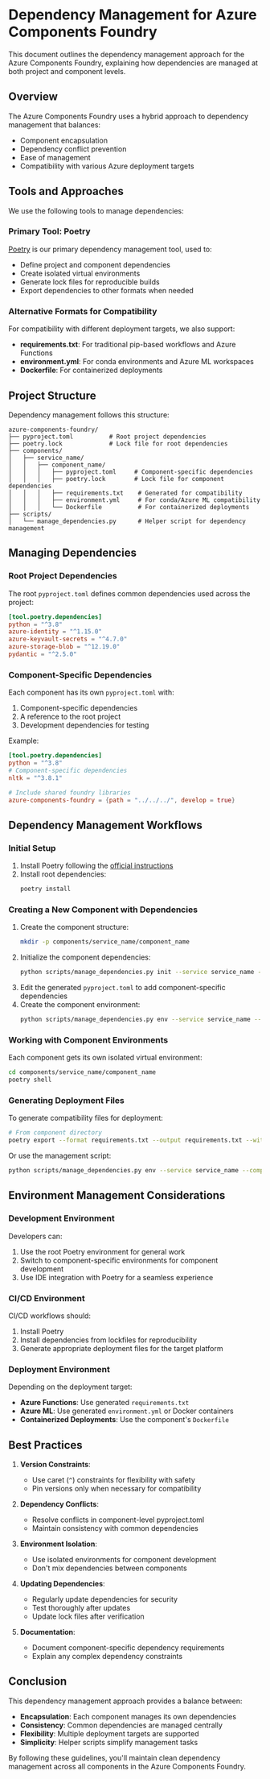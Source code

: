 # Dependency Management for Azure Components Foundry

This document outlines the dependency management approach for the Azure Components Foundry, explaining how dependencies are managed at both project and component levels.

## Overview

The Azure Components Foundry uses a hybrid approach to dependency management that balances:
- Component encapsulation
- Dependency conflict prevention
- Ease of management
- Compatibility with various Azure deployment targets

## Tools and Approaches

We use the following tools to manage dependencies:

### Primary Tool: Poetry

[Poetry](https://python-poetry.org/) is our primary dependency management tool, used to:
- Define project and component dependencies
- Create isolated virtual environments
- Generate lock files for reproducible builds
- Export dependencies to other formats when needed

### Alternative Formats for Compatibility

For compatibility with different deployment targets, we also support:

- **requirements.txt**: For traditional pip-based workflows and Azure Functions
- **environment.yml**: For conda environments and Azure ML workspaces
- **Dockerfile**: For containerized deployments

## Project Structure

Dependency management follows this structure:

```
azure-components-foundry/
├── pyproject.toml          # Root project dependencies
├── poetry.lock             # Lock file for root dependencies
├── components/
│   ├── service_name/
│   │   ├── component_name/
│   │   │   ├── pyproject.toml     # Component-specific dependencies
│   │   │   ├── poetry.lock        # Lock file for component dependencies
│   │   │   ├── requirements.txt    # Generated for compatibility
│   │   │   ├── environment.yml     # For conda/Azure ML compatibility
│   │   │   └── Dockerfile          # For containerized deployments
├── scripts/
│   └── manage_dependencies.py      # Helper script for dependency management
```

## Managing Dependencies

### Root Project Dependencies

The root `pyproject.toml` defines common dependencies used across the project:

```toml
[tool.poetry.dependencies]
python = "^3.8"
azure-identity = "^1.15.0"
azure-keyvault-secrets = "^4.7.0"
azure-storage-blob = "^12.19.0"
pydantic = "^2.5.0"
```

### Component-Specific Dependencies

Each component has its own `pyproject.toml` with:
1. Component-specific dependencies
2. A reference to the root project
3. Development dependencies for testing

Example:

```toml
[tool.poetry.dependencies]
python = "^3.8"
# Component-specific dependencies
nltk = "^3.8.1"

# Include shared foundry libraries
azure-components-foundry = {path = "../../../", develop = true}
```

## Dependency Management Workflows

### Initial Setup

1. Install Poetry following the [official instructions](https://python-poetry.org/docs/#installation)
2. Install root dependencies:
   ```bash
   poetry install
   ```

### Creating a New Component with Dependencies

1. Create the component structure:
   ```bash
   mkdir -p components/service_name/component_name
   ```
2. Initialize the component dependencies:
   ```bash
   python scripts/manage_dependencies.py init --service service_name --component component_name
   ```
3. Edit the generated `pyproject.toml` to add component-specific dependencies
4. Create the component environment:
   ```bash
   python scripts/manage_dependencies.py env --service service_name --component component_name
   ```

### Working with Component Environments

Each component gets its own isolated virtual environment:

```bash
cd components/service_name/component_name
poetry shell
```

### Generating Deployment Files

To generate compatibility files for deployment:

```bash
# From component directory
poetry export --format requirements.txt --output requirements.txt --without-hashes
```

Or use the management script:

```bash
python scripts/manage_dependencies.py env --service service_name --component component_name
```

## Environment Management Considerations

### Development Environment

Developers can:
1. Use the root Poetry environment for general work
2. Switch to component-specific environments for component development
3. Use IDE integration with Poetry for a seamless experience

### CI/CD Environment

CI/CD workflows should:
1. Install Poetry
2. Install dependencies from lockfiles for reproducibility
3. Generate appropriate deployment files for the target platform

### Deployment Environment

Depending on the deployment target:

- **Azure Functions**: Use generated `requirements.txt`
- **Azure ML**: Use generated `environment.yml` or Docker containers
- **Containerized Deployments**: Use the component's `Dockerfile`

## Best Practices

1. **Version Constraints**:
   - Use caret (`^`) constraints for flexibility with safety
   - Pin versions only when necessary for compatibility

2. **Dependency Conflicts**:
   - Resolve conflicts in component-level pyproject.toml
   - Maintain consistency with common dependencies

3. **Environment Isolation**:
   - Use isolated environments for component development
   - Don't mix dependencies between components

4. **Updating Dependencies**:
   - Regularly update dependencies for security
   - Test thoroughly after updates
   - Update lock files after verification

5. **Documentation**:
   - Document component-specific dependency requirements
   - Explain any complex dependency constraints

## Conclusion

This dependency management approach provides a balance between:
- **Encapsulation**: Each component manages its own dependencies
- **Consistency**: Common dependencies are managed centrally
- **Flexibility**: Multiple deployment targets are supported
- **Simplicity**: Helper scripts simplify management tasks

By following these guidelines, you'll maintain clean dependency management across all components in the Azure Components Foundry.